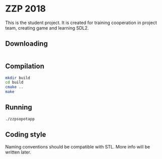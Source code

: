 # ZZP 2018

This is the student project. It is created for training cooperation in project team, creating game and learning SDL2.

## Downloading

```bash

```

## Compilation

```bash
mkdir build
cd build
cmake ..
make
```

## Running

```bash
./zzpsopotapp
```
## Coding style

Naming conventions should be compatible with STL. More info will be written later.
